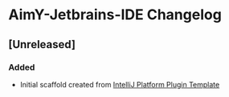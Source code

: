 <!-- Keep a Changelog guide -> https://keepachangelog.com -->

# AimY-Jetbrains-IDE Changelog

## [Unreleased]
### Added
- Initial scaffold created from [IntelliJ Platform Plugin Template](https://github.com/JetBrains/intellij-platform-plugin-template)
